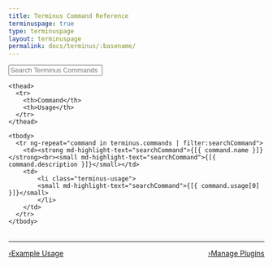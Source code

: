 ```yaml
---
title: Terminus Command Reference
terminuspage: true
type: terminuspage
layout: terminuspage
permalink: docs/terminus/:basename/
---
```

<!--Note: The contents of the command reference table cannot be edited in the docs project. This table is automatically generated using Terminus (terminus list --format=json). Submit feedback and report issues related to the contents of this table on the Terminus repo: https://github.com/pantheon-systems/terminus/issues -->

<div class="container col-md-12" ng-app="terminusCommandsApp" ng-controller="mainController">

  <form>
    <div class="form-group">
      <div class="input-group">
        <div class="input-group-addon"><i class="fa fa-search"></i></div>
        <input type="text" class="form-control" placeholder="Search Terminus Commands" ng-model="searchCommand">
        <div style="background:#fff;cursor:pointer;" ng-click="clearFilters()" class="input-group-addon">
        <span class="fa fa-times"></span>
        </div>
      </div>      
    </div>
  </form>
  <table class="table table-responsive table-bordered table-striped">

    <thead>
      <tr>
        <th>Command</th>
        <th>Usage</th>
      </tr>
    </thead>

    <tbody>
      <tr ng-repeat="command in terminus.commands | filter:searchCommand">
        <td><strong md-highlight-text="searchCommand">{[{ command.name }]}</strong><br><small md-highlight-text="searchCommand">{[{ command.description }]}</small></td>
        <td>
            <li class="terminus-usage">
            <small md-highlight-text="searchCommand">{[{ command.usage[0] }]}</small>
            </li>
        </td>
      </tr>
    </tbody>

  </table>
</div>

<div class="terminus-pager col-md-12">
  <hr>
      <a style="float:left;" href="/docs/terminus/examples"><span class="terminus-pager-lsaquo">&lsaquo;</span>Example Usage</a>
      <a style="float:right;" href="/docs/terminus/plugins"><span class="terminus-pager-rsaquo">&rsaquo;</span>Manage Plugins</a>
</div>
